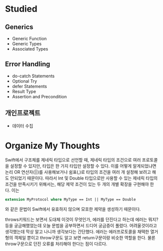# Studied

## Generics
- Generic Function
- Generic Types
- Associated Types

## Error Handling
- do-catch Statements
- Optional Try
- defer Statements
- Result Type
- Assertion and Precondition

## 개인프로젝트
- 데이터 수집

# Organize My Thoughts 
Swift에서 구조체를 제네릭 타입으로 선언할 때, 제네릭 타입의 조건으로 여러 프로토콜을 설정할 수 있지만, 타입은 한 가지 타입만 설정할 수 있다.
이를 어떻게 알게되었냐면 논리 OR 연산자(||)를 사용해보거나 쉼표(,)로 타입의 조건을 여러 개 설정해 보려고 해도 안되었기 때문이다.
따라서 Int 및 Double 타입으로만 사용할 수 있는 제네릭 타입의 조건을 만족시키기 위해서는, 해당 제약 조건이 있는 두 개의 개별 확장을 구현해야 한다.
이는
```swift
extension MyProtocol where MyType == Int || MyType == Double
```
와 같은 문법이 Swift에서 유효하지 않으며 모호한 제약을 생성하기 때문이다.

throws키워드는 보면서 도대체 이것이 무엇인가, 에러를 던진다고 하는데 에러는 뭐지? 등을 궁금해했었는데 오늘 문법을 공부하면서 드디어 궁금증이 풀렸다. 어려울것이라고 생각했는데 막상 알고 나니까 생각보다는 간단했다. 에러는 에러프로토콜을 채택한 열거형의 객체일 뿐이고 throw구문도 알고 보면 return구문이랑 비슷한 역할을 한다. 물론 throw구문으로 던진 오류를 처리해야 한다는 점이 다르다.
